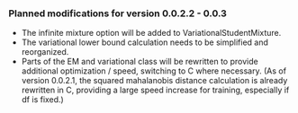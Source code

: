 ### Planned modifications for version 0.0.2.2 - 0.0.3

- The infinite mixture option will be added to VariationalStudentMixture.
- The variational lower bound calculation needs to be simplified and reorganized.
- Parts of the EM and variational class will be rewritten to provide
additional optimization / speed, switching to C where necessary. (As of version
0.0.2.1, the squared mahalanobis distance calculation is already rewritten in C,
providing a large speed increase for training, especially if df is fixed.)
